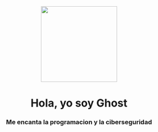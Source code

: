 <div id="header" align="center">
    <img src="https://media.giphy.com/media/3oKIPa3AeDQ56ntX4k/giphy.gif" width="200">
    <h1 align="center">Hola, yo soy Ghost</h1>
    <h3 align="center">Me encanta la programacion y la ciberseguridad</h3>
</div>
<!--
**Ghost-ofc/Ghost-ofc** is a ✨ _special_ ✨ repository because its `README.md` (this file) appears on your GitHub profile.

Here are some ideas to get you started:

- 🔭 I’m currently working on ...
- 🌱 I’m currently learning ...
- 👯 I’m looking to collaborate on ...
- 🤔 I’m looking for help with ...
- 💬 Ask me about ...
- 📫 How to reach me: ...
- 😄 Pronouns: ...
- ⚡ Fun fact: ...
-->
